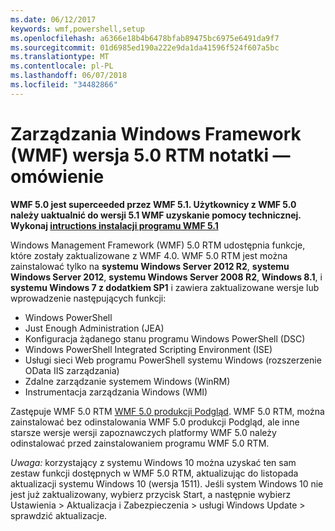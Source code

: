 ```yaml
---
ms.date: 06/12/2017
keywords: wmf,powershell,setup
ms.openlocfilehash: a6366e18b4b6478bfab89475bc6975e6491da9f7
ms.sourcegitcommit: 01d6985ed190a222e9da1da41596f524f607a5bc
ms.translationtype: MT
ms.contentlocale: pl-PL
ms.lasthandoff: 06/07/2018
ms.locfileid: "34482866"
---
```

# <a name="windows-management-framework-wmf-50-rtm-release-notes-overview"></a>Zarządzania Windows Framework (WMF) wersja 5.0 RTM notatki — omówienie

**WMF 5.0 jest superceeded przez WMF 5.1. Użytkownicy z WMF 5.0 należy uaktualnić do wersji 5.1 WMF uzyskanie pomocy technicznej. Wykonaj [intructions instalacji programu WMF 5.1](../5.1/install-configure.md)**

Windows Management Framework (WMF) 5.0 RTM udostępnia funkcje, które zostały zaktualizowane z WMF 4.0. WMF 5.0 RTM jest można zainstalować tylko na **systemu Windows Server 2012 R2**, **systemu Windows Server 2012**, **systemu Windows Server 2008 R2**, **Windows 8.1**, i **systemu Windows 7 z dodatkiem SP1** i zawiera zaktualizowane wersje lub wprowadzenie następujących funkcji:

- Windows PowerShell
- Just Enough Administration (JEA)
- Konfiguracja żądanego stanu programu Windows PowerShell (DSC)
- Windows PowerShell Integrated Scripting Environment (ISE)
- Usługi sieci Web programu PowerShell systemu Windows (rozszerzenie OData IIS zarządzania)
- Zdalne zarządzanie systemem Windows (WinRM)
- Instrumentacja zarządzania Windows (WMI)

Zastępuje WMF 5.0 RTM [WMF 5.0 produkcji Podgląd](http://blogs.msdn.com/b/powershell/archive/2015/08/31/windows-management-framework-5-0-production-preview-is-now-available.aspx). WMF 5.0 RTM, można zainstalować bez odinstalowania WMF 5.0 produkcji Podgląd, ale inne starsze wersje wersji zapoznawczych platformy WMF 5.0 należy odinstalować przed zainstalowaniem programu WMF 5.0 RTM.

*Uwaga:* korzystający z systemu Windows 10 można uzyskać ten sam zestaw funkcji dostępnych w WMF 5.0 RTM, aktualizując do listopada aktualizacji systemu Windows 10 (wersja 1511). Jeśli system Windows 10 nie jest już zaktualizowany, wybierz przycisk Start, a następnie wybierz Ustawienia > Aktualizacja i Zabezpieczenia > usługi Windows Update > sprawdzić aktualizacje.
